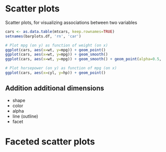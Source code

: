 # Scatter plots


Scatter plots, for visualizing associations between two variables
```R
cars <- as.data.table(mtcars, keep.rownames=TRUE)
setnames(barplots.df, 'rn', 'car')

# Plot mpg (on y) as function of weight (on x)
ggplot(cars, aes(x=wt, y=mpg)) + geom_point()
ggplot(cars, aes(x=wt, y=mpg)) + geom_smooth()
ggplot(cars, aes(x=wt, y=mpg)) + geom_smooth() + geom_point(alpha=0.5, shape=21)

# Plot horsepower (on y) as function of mpg (on x)
ggplot(cars, aes(x=cyl, y=hp)) + geom_point()
```

## Addition additional dimensions
- shape
- color
- alpha
- line (outline)
- facet

# Faceted scatter plots